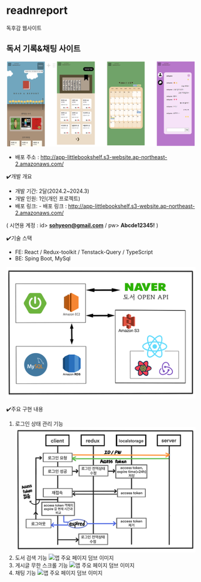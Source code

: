# readnreport
독후감 웹사이트

## 독서 기록&채팅 사이트

![앱 주요 페이지 덤브 이미지](https://github.com/Ksohyeon/readnreport/blob/readme-edit/readme_img/pages.png)
* 배포 주소 :   http://app-littlebookshelf.s3-website.ap-northeast-2.amazonaws.com/

✔️개발 개요
* 개발 기간: 2달(2024.2~2024.3)
* 개발 인원: 1인(개인 프로젝트)
* 배포 링크: - 배포 링크 :  <http://app-littlebookshelf.s3-website.ap-northeast-2.amazonaws.com/>

( 시연용 계정 :  id> **sohyeon@gmail.com**  / pw> **Abcde12345!** )

✔️기술 스택
* FE: React / Redux-toolkit / Tenstack-Query / TypeScript
* BE: Sping Boot, MySql

 ![앱 주요 페이지 덤브 이미지](https://github.com/Ksohyeon/readnreport/blob/readme-edit/readme_img/techstack.png)

✔️주요 구현 내용
1. 로그인 상태 관리 기능
![앱 주요 페이지 덤브 이미지](https://github.com/Ksohyeon/readnreport/blob/readme-edit/readme_img/flow1.png)
2. 도서 검색 기능
![앱 주요 페이지 덤브 이미지](https://github.com/Ksohyeon/readnreport/blob/readme-edit/readme_img/flow2.png)
3. 게시글 무한 스크롤 기능
![앱 주요 페이지 덤브 이미지](https://github.com/Ksohyeon/readnreport/blob/readme-edit/readme_img/flow3.png)
4. 채팅 기능
![앱 주요 페이지 덤브 이미지](https://github.com/Ksohyeon/readnreport/blob/readme-edit/readme_img/flow4.png)

